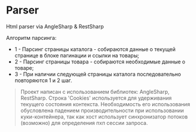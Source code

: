 # Parser
Html parser via AngleSharp & RestSharp

Алгоритм парсинга:
- 1 - Парсинг страницы каталога - собираются данные о текущей странице в блоке пагинации и ссылки на товары;
- 2 - Парсинг страницы товара - собираются необходимые данные о товаре;
- 3 - При наличии следующей страницы каталога последовательно повторяются 1 и 2 шаг.

> Проект написан с использованием библиотек: AngleSharp, RestSharp.
> Строка 'Cookies' используется для удерживания текущего состояния контекста.
> Необходимость его использования обусловлена падением производительности при использовании куки-контейнера, так как хост использует синхронизатор потоков (возможно) для определения пхп сессии запроса.